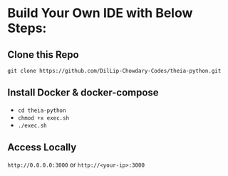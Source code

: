 # Build Your Own IDE with Below Steps:

## Clone this Repo
`git clone https://github.com/DilLip-Chowdary-Codes/theia-python.git`

## Install Docker & docker-compose
- `cd theia-python`
- `chmod +x exec.sh`
- `./exec.sh`

## Access Locally
`http://0.0.0.0:3000` or `http://<your-ip>:3000`
